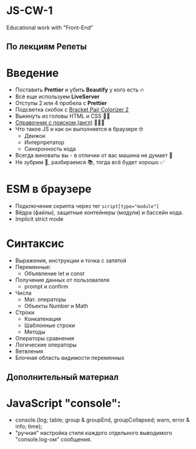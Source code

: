 # JS-CW-1

Educational work with "Front-End"

## По лекциям Репеты

# Введение

- Поставить **Prettier** и убить **Beautify** у кого есть 🔥
- Всё еще используем **LiveServer**
- Отступы 2 или 4 пробела с **Prettier**
- Подсветка скобок с
  [Bracket Pair Colorizer 2](https://marketplace.visualstudio.com/items?itemName=CoenraadS.bracket-pair-colorizer-2)
- Выкинуть из головы HTML и CSS 🤷‍♂️
- [Справочник с поиском (англ)](https://devdocs.io/) 👨🏻‍💻
- Что такое JS и как он выполняется в браузере 🤓
  - Движок
  - Интерпретатор
  - Синхронность кода
- Всегда виноваты вы - в отличии от вас машина не думает 🤖
- Не зубрим 💩, разбираемся 📚, тогда всё будет хорошо ✅

# ESM в браузере

- Подключение скрипта через тег `script[type="module"]`
- Вёдра (файлы), защитные контейнеры (модули) и бассейн кода.
- Implicit strict mode

# Синтаксис

- Выражения, инструкции и точка с запятой
- Переменные:
  - Объявление let и const
- Получение данных от пользователя
  - prompt и confirm
- Числа
  - Мат. операторы
  - Объекты Number и Math
- Строки
  - Конкатенация
  - Шаблонные строки
  - Методы
- Операторы сравнения
- Логические операторы
- Ветвления
- Блочная область видимости переменных

## Дополнительный материал

# JavaScript "console":

- console.(log; table; group & groupEnd, groupCollapsed; warn, error & info; time);
- "ручная" настройка стиля каждого отдельного выводимого "console.log-ом" сообщения.
